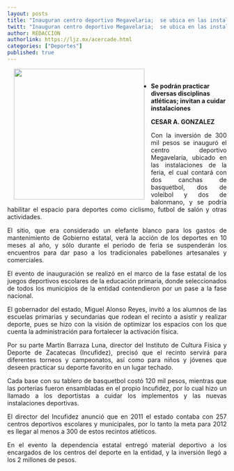 ```yaml
---
layout: posts
title: "Inauguran centro deportivo Megavelaria;  se ubica en las instalaciones de la feria"
twitt: "Inauguran centro deportivo Megavelaria;  se ubica en las instalaciones de la feria"
author: REDACCION
authorlink: https://ljz.mx/acercade.html
categories: ["Deportes"]
published: true
---
```

<p style="text-align: justify;">
  <div>
    <strong><img src="images/stories/fotos_marzo/p14 megavelaria.jpg" border="0" width="300" style="margin-left: 15px; margin-right: 15px; float: left;" /><br /></strong>
  </div>
  
  <ul>
    <li>
      <strong>Se podrán practicar diversas disciplinas atléticas; invitan a cuidar instalaciones</strong>
    </li>
  </ul>
</p>

<p style="text-align: justify;">
  <strong>CESAR A. GONZALEZ</strong>
</p>

<p style="text-align: justify;">
  Con la inversión de 300 mil pesos se inauguró el centro deportivo Megavelaria, ubicado en las instalaciones de la feria, el cual contará con dos canchas de basquetbol, dos de voleibol y dos de balonmano, y se podría habilitar el espacio para deportes como ciclismo, futbol de salón y otras actividades.
</p>

<p style="text-align: justify;">
  El sitio, que era considerado un elefante blanco para los gastos de mantenimiento de Gobierno estatal, verá la acción de los deportes en 10 meses al año, y sólo durante el periodo de feria se suspenderán los encuentros para dar paso a los tradicionales pabellones artesanales y comerciales.
</p>

<p style="text-align: justify;">
  El evento de inauguración se realizó en el marco de la fase estatal de los juegos deportivos escolares de la educación primaria, donde seleccionados de todos los municipios de la entidad contendieron por un pase a la fase nacional.
</p>

<p style="text-align: justify;">
  El gobernador del estado, Miguel Alonso Reyes, invitó a los alumnos de las escuelas primarias y secundarias que rodean el recinto a asistir y realizar deporte, pues se hizo con la visión de optimizar los espacios con los que cuenta la administración para fortalecer la activación física.
</p>

<p style="text-align: justify;">
  Por su parte Martín Barraza Luna, director del Instituto de Cultura Física y Deporte de Zacatecas (Incufidez), precisó que el recinto servirá para diferentes torneos y campeonatos, así como para niños y jóvenes que deseen practicar su deporte favorito en un lugar techado.
</p>

<p style="text-align: justify;">
  Cada base con su tablero de basquetbol costó 120 mil pesos, mientras que las porterías fueron ensambladas en el propio Incufidez, por lo cual hizo un llamado a los deportistas a cuidar los implementos y las nuevas instalaciones deportivas.
</p>

<p style="text-align: justify;">
  El director del Incufidez anunció que en 2011 el estado contaba con 257 centros deportivos escolares y municipales, por lo tanto la meta para 2012 es llegar al menos a 300 de estos recintos atléticos.
</p>

<p style="text-align: justify;">
  En el evento la dependencia estatal entregó material deportivo a los encargados de los centros del deporte en la entidad, y la inversión llegó a los 2 millones de pesos.
</p>
